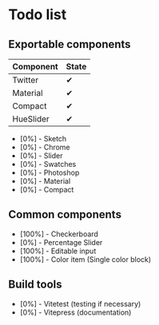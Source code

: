 # Todo list

## Exportable components

| Component | State |
|-----------|-------|
| Twitter   | ✔     |
| Material  | ✔     |
| Compact   | ✔     |
| HueSlider | ✔     |



- [0%] - Sketch
- [0%] - Chrome
- [0%] - Slider
- [0%] - Swatches
- [0%] - Photoshop
- [0%] - Material
- [0%] - Compact

## Common components

- [100%] - Checkerboard
- [0%] - Percentage Slider
- [100%] - Editable input
- [100%] - Color item (Single color block)

## Build tools

- [0%] - Vitetest (testing if necessary)
- [0%] - Vitepress (documentation)
